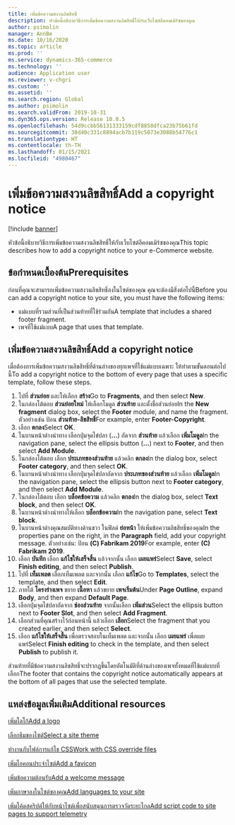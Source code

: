 ```yaml
---
title: เพิ่มข้อความสงวนลิขสิทธิ์
description: หัวข้อนี้อธิบายวิธีการเพิ่มข้อความสงวนลิขสิทธิ์ให้กับเว็บไซต์อีคอมเมิร์ซของคุณ
author: psimolin
manager: AnnBe
ms.date: 10/16/2020
ms.topic: article
ms.prod: ''
ms.service: dynamics-365-commerce
ms.technology: ''
audience: Application user
ms.reviewer: v-chgri
ms.custom: ''
ms.assetid: ''
ms.search.region: Global
ms.author: psimolin
ms.search.validFrom: 2019-10-31
ms.dyn365.ops.version: Release 10.0.5
ms.openlocfilehash: 54d9ccbb56131333159cdf8858dfca23b75b61fd
ms.sourcegitcommit: 38d40c331c8894acb7b119c5073e3088b54776c1
ms.translationtype: HT
ms.contentlocale: th-TH
ms.lasthandoff: 01/15/2021
ms.locfileid: "4980467"
---
```

# <a name="add-a-copyright-notice"></a><span data-ttu-id="57910-103">เพิ่มข้อความสงวนลิขสิทธิ์</span><span class="sxs-lookup"><span data-stu-id="57910-103">Add a copyright notice</span></span>

[!include [banner](includes/banner.md)]

<span data-ttu-id="57910-104">หัวข้อนี้อธิบายวิธีการเพิ่มข้อความสงวนลิขสิทธิ์ให้กับเว็บไซต์อีคอมเมิร์ซของคุณ</span><span class="sxs-lookup"><span data-stu-id="57910-104">This topic describes how to add a copyright notice to your e-Commerce website.</span></span>

## <a name="prerequisites"></a><span data-ttu-id="57910-105">ข้อกำหนดเบื้องต้น</span><span class="sxs-lookup"><span data-stu-id="57910-105">Prerequisites</span></span>

<span data-ttu-id="57910-106">ก่อนที่คุณจะสามารถเพิ่มข้อความสงวนลิขสิทธิ์ลงในไซต์ของคุณ คุณจะต้องมีสิ่งต่อไปนี้</span><span class="sxs-lookup"><span data-stu-id="57910-106">Before you can add a copyright notice to your site, you must have the following items:</span></span>

- <span data-ttu-id="57910-107">แม่แบบที่รวมส่วนที่เป็นส่วนท้ายที่ใช้ร่วมกัน</span><span class="sxs-lookup"><span data-stu-id="57910-107">A template that includes a shared footer fragment.</span></span>
- <span data-ttu-id="57910-108">เพจที่ใช้แม่แบบ</span><span class="sxs-lookup"><span data-stu-id="57910-108">A page that uses that template.</span></span>

## <a name="add-a-copyright-notice"></a><span data-ttu-id="57910-109">เพิ่มข้อความสงวนลิขสิทธิ์</span><span class="sxs-lookup"><span data-stu-id="57910-109">Add a copyright notice</span></span>

<span data-ttu-id="57910-110">เมื่อต้องการเพิ่มข้อความสงวนลิขสิทธิ์ที่ด้านล่างของทุกเพจที่ใช้แม่แบบเฉพาะ ให้ทำตามขั้นตอนต่อไปนี้</span><span class="sxs-lookup"><span data-stu-id="57910-110">To add a copyright notice to the bottom of every page that uses a specific template, follow these steps.</span></span>

1. <span data-ttu-id="57910-111">ไปที่ **ส่วนย่อย** และให้เลือก **สร้าง**</span><span class="sxs-lookup"><span data-stu-id="57910-111">Go to **Fragments**, and then select **New**.</span></span>
1. <span data-ttu-id="57910-112">ในกล่องโต้ตอบ **ส่วนย่อยใหม่** ให้เลือกโมดูล **ส่วนท้าย** และตั้งชื่อส่วนย่อย</span><span class="sxs-lookup"><span data-stu-id="57910-112">In the **New fragment** dialog box, select the **Footer** module, and name the fragment.</span></span> <span data-ttu-id="57910-113">ตัวอย่างเช่น ป้อน **ส่วนท้าย-ลิขสิทธิ์**</span><span class="sxs-lookup"><span data-stu-id="57910-113">For example, enter **Footer-Copyright**.</span></span>
1. <span data-ttu-id="57910-114">เลือก **ตกลง**</span><span class="sxs-lookup"><span data-stu-id="57910-114">Select **OK**.</span></span>
1. <span data-ttu-id="57910-115">ในบานหน้าต่างนำทาง เลือกปุ่มจุดไข่ปลา (**...**) ถัดจาก **ส่วนท้าย** แล้วเลือก **เพิ่มโมดูล**</span><span class="sxs-lookup"><span data-stu-id="57910-115">In the navigation pane, select the ellipsis button (**...**) next to **Footer**, and then select **Add Module**.</span></span>
1. <span data-ttu-id="57910-116">ในกล่องโต้ตอบ เลือก **ประเภทของส่วนท้าย** แล้วคลิก **ตกลง**</span><span class="sxs-lookup"><span data-stu-id="57910-116">In the dialog box, select **Footer category**, and then select **OK**.</span></span>
1. <span data-ttu-id="57910-117">ในบานหน้าต่างนำทาง เลือกปุ่มจุดไข่ปลาถัดจาก **ประเภทของส่วนท้าย** แล้วเลือก **เพิ่มโมดูล**</span><span class="sxs-lookup"><span data-stu-id="57910-117">In the navigation pane, select the ellipsis button next to **Footer category**, and then select **Add Module**.</span></span>
1. <span data-ttu-id="57910-118">ในกล่องโต้ตอบ เลือก **บล็อคข้อความ** แล้วคลิก **ตกลง**</span><span class="sxs-lookup"><span data-stu-id="57910-118">In the dialog box, select **Text block**, and then select **OK**.</span></span>
1. <span data-ttu-id="57910-119">ในบานหน้าต่างนำทางให้เลือก **บล็อกข้อความ**</span><span class="sxs-lookup"><span data-stu-id="57910-119">In the navigation pane, select **Text block**.</span></span>
1. <span data-ttu-id="57910-120">ในบานหน้าต่างคุณสมบัติทางด้านขวา ในฟิลด์ **ย่อหน้า** ให้เพิ่มข้อความลิขสิทธิ์ของคุณ</span><span class="sxs-lookup"><span data-stu-id="57910-120">In the properties pane on the right, in the **Paragraph** field, add your copyright message.</span></span> <span data-ttu-id="57910-121">ตัวอย่างเช่น: ป้อน **(C) Fabrikam 2019**</span><span class="sxs-lookup"><span data-stu-id="57910-121">For example, enter **(C) Fabrikam 2019**.</span></span>
1. <span data-ttu-id="57910-122">เลือก **บันทึก** เลือก **แก้ไขให้เสร็จสิ้น** แล้วจากนั้น เลือก **เผยแพร่**</span><span class="sxs-lookup"><span data-stu-id="57910-122">Select **Save**, select **Finish editing**, and then select **Publish**.</span></span>
1. <span data-ttu-id="57910-123">ไปที่ **เท็มเพลต** เลือกเท็มเพลต และจากนั้น เลือก **แก้ไข**</span><span class="sxs-lookup"><span data-stu-id="57910-123">Go to **Templates**, select the template, and then select **Edit**.</span></span>
1. <span data-ttu-id="57910-124">ภายใต้ **โครงร่างเพจ** ขยาย **เนื้อหา** แล้วขยาย **เพจเริ่มต้น**</span><span class="sxs-lookup"><span data-stu-id="57910-124">Under **Page Outline**, expand **Body**, and then expand **Default Page**.</span></span>
1. <span data-ttu-id="57910-125">เลือกปุ่มจุดไข่ปลาถัดจาก **ช่องส่วนท้าย** จากนั้นเลือก **เพิ่มส่วน**</span><span class="sxs-lookup"><span data-stu-id="57910-125">Select the ellipsis button next to **Footer Slot**, and then select **Add Fragment**.</span></span>
1. <span data-ttu-id="57910-126">เลือกส่วนที่คุณสร้างไว้ก่อนหน้านี้ แล้วเลือก **เลือก**</span><span class="sxs-lookup"><span data-stu-id="57910-126">Select the fragment that you created earlier, and then select **Select**.</span></span>
1. <span data-ttu-id="57910-127">เลือก **แก้ไขให้เสร็จสิ้น** เพื่อตรวจสอบในเท็มเพลต และจากนั้น เลือก **เผยแพร่** เพื่อเผยแพร่</span><span class="sxs-lookup"><span data-stu-id="57910-127">Select **Finish editing** to check in the template, and then select **Publish** to publish it.</span></span>

<span data-ttu-id="57910-128">ส่วนท้ายที่มีข้อความสงวนลิขสิทธิ์จะปรากฏขึ้นโดยอัตโนมัติที่ด้านล่างของเพจทั้งหมดที่ใช้แม่แบบที่เลือก</span><span class="sxs-lookup"><span data-stu-id="57910-128">The footer that contains the copyright notice automatically appears at the bottom of all pages that use the selected template.</span></span>

## <a name="additional-resources"></a><span data-ttu-id="57910-129">แหล่งข้อมูลเพิ่มเติม</span><span class="sxs-lookup"><span data-stu-id="57910-129">Additional resources</span></span>

[<span data-ttu-id="57910-130">เพิ่มโลโก้</span><span class="sxs-lookup"><span data-stu-id="57910-130">Add a logo</span></span>](add-logo.md)

[<span data-ttu-id="57910-131">เลือกธีมของไซต์</span><span class="sxs-lookup"><span data-stu-id="57910-131">Select a site theme</span></span>](select-site-theme.md)

[<span data-ttu-id="57910-132">ทำงานกับไฟล์การแก้ไข CSS</span><span class="sxs-lookup"><span data-stu-id="57910-132">Work with CSS override files</span></span>](css-override-files.md)

[<span data-ttu-id="57910-133">เพิ่มไอคอนประจำไซต์</span><span class="sxs-lookup"><span data-stu-id="57910-133">Add a favicon</span></span>](add-favicon.md)

[<span data-ttu-id="57910-134">เพิ่มข้อความต้อนรับ</span><span class="sxs-lookup"><span data-stu-id="57910-134">Add a welcome message</span></span>](add-welcome-message.md)

[<span data-ttu-id="57910-135">เพิ่มภาษาลงในไซต์ของคุณ</span><span class="sxs-lookup"><span data-stu-id="57910-135">Add languages to your site</span></span>](add-languages-to-site.md)

[<span data-ttu-id="57910-136">เพิ่มโค้ดสคริปต์ให้กับหน้าไซต์เพื่อสนับสนุนการตรวจวัดระยะไกล</span><span class="sxs-lookup"><span data-stu-id="57910-136">Add script code to site pages to support telemetry</span></span>](add-telemetry.md)

